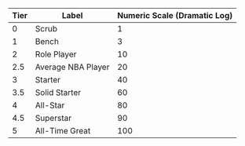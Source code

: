 | Tier | Label              | Numeric Scale (Dramatic Log) |
| ---- | ------------------ | ---------------------------- |
| 0    | Scrub              |   1                          |
| 1    | Bench              |   3                          |
| 2    | Role Player        |   10                         |
| 2.5  | Average NBA Player |   20                         |
| 3    | Starter            |   40                         |
| 3.5  | Solid Starter      |   60                         |
| 4    | All-Star           |   80                         |
| 4.5  | Superstar          |   90                         |
| 5    | All-Time Great     |   100                        |